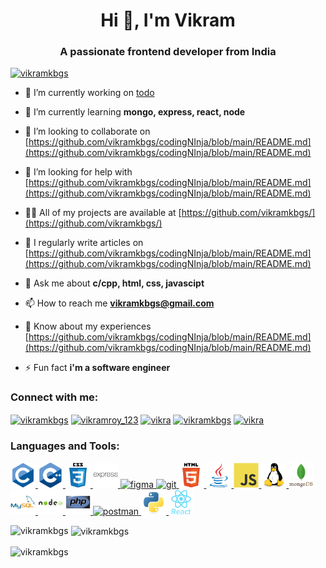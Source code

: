 <h1 align="center">Hi 👋, I'm Vikram</h1>
<h3 align="center">A passionate frontend developer from India</h3>

<p align="left"> <a href="https://github.com/ryo-ma/github-profile-trophy"><img src="https://github-profile-trophy.vercel.app/?username=vikramkbgs" alt="vikramkbgs" /></a> </p>

- 🔭 I’m currently working on [todo](https://github.com/vikramkbgs/todo)

- 🌱 I’m currently learning **mongo, express, react, node**

- 👯 I’m looking to collaborate on [https://github.com/vikramkbgs/codingNInja/blob/main/README.md](https://github.com/vikramkbgs/codingNInja/blob/main/README.md)

- 🤝 I’m looking for help with [https://github.com/vikramkbgs/codingNInja/blob/main/README.md](https://github.com/vikramkbgs/codingNInja/blob/main/README.md)

- 👨‍💻 All of my projects are available at [https://github.com/vikramkbgs/](https://github.com/vikramkbgs/)

- 📝 I regularly write articles on [https://github.com/vikramkbgs/codingNInja/blob/main/README.md](https://github.com/vikramkbgs/codingNInja/blob/main/README.md)

- 💬 Ask me about **c/cpp, html, css, javascipt**

- 📫 How to reach me **vikramkbgs@gmail.com**

- 📄 Know about my experiences [https://github.com/vikramkbgs/codingNInja/blob/main/README.md](https://github.com/vikramkbgs/codingNInja/blob/main/README.md)

- ⚡ Fun fact **i'm a software engineer**

<h3 align="left">Connect with me:</h3>
<p align="left">
<a href="https://linkedin.com/in/vikramkbgs" target="blank"><img align="center" src="https://raw.githubusercontent.com/rahuldkjain/github-profile-readme-generator/master/src/images/icons/Social/linked-in-alt.svg" alt="vikramkbgs" height="30" width="40" /></a>
<a href="https://instagram.com/vikramroy_123" target="blank"><img align="center" src="https://raw.githubusercontent.com/rahuldkjain/github-profile-readme-generator/master/src/images/icons/Social/instagram.svg" alt="vikramroy_123" height="30" width="40" /></a>
<a href="https://www.codechef.com/users/vikra" target="blank"><img align="center" src="https://cdn.jsdelivr.net/npm/simple-icons@3.1.0/icons/codechef.svg" alt="vikra" height="30" width="40" /></a>
<a href="https://www.hackerrank.com/vikramkbgs" target="blank"><img align="center" src="https://raw.githubusercontent.com/rahuldkjain/github-profile-readme-generator/master/src/images/icons/Social/hackerrank.svg" alt="vikramkbgs" height="30" width="40" /></a>
<a href="https://codeforces.com/profile/vikra" target="blank"><img align="center" src="https://raw.githubusercontent.com/rahuldkjain/github-profile-readme-generator/master/src/images/icons/Social/codeforces.svg" alt="vikra" height="30" width="40" /></a>
</p>

<h3 align="left">Languages and Tools:</h3>
<p align="left"> <a href="https://www.cprogramming.com/" target="_blank" rel="noreferrer"> <img src="https://raw.githubusercontent.com/devicons/devicon/master/icons/c/c-original.svg" alt="c" width="40" height="40"/> </a> <a href="https://www.w3schools.com/cpp/" target="_blank" rel="noreferrer"> <img src="https://raw.githubusercontent.com/devicons/devicon/master/icons/cplusplus/cplusplus-original.svg" alt="cplusplus" width="40" height="40"/> </a> <a href="https://www.w3schools.com/css/" target="_blank" rel="noreferrer"> <img src="https://raw.githubusercontent.com/devicons/devicon/master/icons/css3/css3-original-wordmark.svg" alt="css3" width="40" height="40"/> </a> <a href="https://expressjs.com" target="_blank" rel="noreferrer"> <img src="https://raw.githubusercontent.com/devicons/devicon/master/icons/express/express-original-wordmark.svg" alt="express" width="40" height="40"/> </a> <a href="https://www.figma.com/" target="_blank" rel="noreferrer"> <img src="https://www.vectorlogo.zone/logos/figma/figma-icon.svg" alt="figma" width="40" height="40"/> </a> <a href="https://git-scm.com/" target="_blank" rel="noreferrer"> <img src="https://www.vectorlogo.zone/logos/git-scm/git-scm-icon.svg" alt="git" width="40" height="40"/> </a> <a href="https://www.w3.org/html/" target="_blank" rel="noreferrer"> <img src="https://raw.githubusercontent.com/devicons/devicon/master/icons/html5/html5-original-wordmark.svg" alt="html5" width="40" height="40"/> </a> <a href="https://www.java.com" target="_blank" rel="noreferrer"> <img src="https://raw.githubusercontent.com/devicons/devicon/master/icons/java/java-original.svg" alt="java" width="40" height="40"/> </a> <a href="https://developer.mozilla.org/en-US/docs/Web/JavaScript" target="_blank" rel="noreferrer"> <img src="https://raw.githubusercontent.com/devicons/devicon/master/icons/javascript/javascript-original.svg" alt="javascript" width="40" height="40"/> </a> <a href="https://www.linux.org/" target="_blank" rel="noreferrer"> <img src="https://raw.githubusercontent.com/devicons/devicon/master/icons/linux/linux-original.svg" alt="linux" width="40" height="40"/> </a> <a href="https://www.mongodb.com/" target="_blank" rel="noreferrer"> <img src="https://raw.githubusercontent.com/devicons/devicon/master/icons/mongodb/mongodb-original-wordmark.svg" alt="mongodb" width="40" height="40"/> </a> <a href="https://www.mysql.com/" target="_blank" rel="noreferrer"> <img src="https://raw.githubusercontent.com/devicons/devicon/master/icons/mysql/mysql-original-wordmark.svg" alt="mysql" width="40" height="40"/> </a> <a href="https://nodejs.org" target="_blank" rel="noreferrer"> <img src="https://raw.githubusercontent.com/devicons/devicon/master/icons/nodejs/nodejs-original-wordmark.svg" alt="nodejs" width="40" height="40"/> </a> <a href="https://www.php.net" target="_blank" rel="noreferrer"> <img src="https://raw.githubusercontent.com/devicons/devicon/master/icons/php/php-original.svg" alt="php" width="40" height="40"/> </a> <a href="https://postman.com" target="_blank" rel="noreferrer"> <img src="https://www.vectorlogo.zone/logos/getpostman/getpostman-icon.svg" alt="postman" width="40" height="40"/> </a> <a href="https://www.python.org" target="_blank" rel="noreferrer"> <img src="https://raw.githubusercontent.com/devicons/devicon/master/icons/python/python-original.svg" alt="python" width="40" height="40"/> </a> <a href="https://reactjs.org/" target="_blank" rel="noreferrer"> <img src="https://raw.githubusercontent.com/devicons/devicon/master/icons/react/react-original-wordmark.svg" alt="react" width="40" height="40"/> </a> </p>

<p><img align="left" src="https://github-readme-stats.vercel.app/api/top-langs?username=vikramkbgs&show_icons=true&locale=en&layout=compact" alt="vikramkbgs" /></p>

<p>&nbsp;<img align="center" src="https://github-readme-stats.vercel.app/api?username=vikramkbgs&show_icons=true&locale=en" alt="vikramkbgs" /></p>

<p><img align="center" src="https://github-readme-streak-stats.herokuapp.com/?user=vikramkbgs&" alt="vikramkbgs" /></p>
